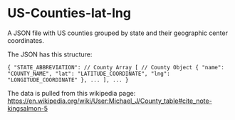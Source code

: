 # US-Counties-lat-lng
A JSON file with US counties grouped by state and their geographic center coordinates.

The JSON has this structure:

`{
  "STATE_ABBREVIATION":
  // County Array
  [
    // County Object
    {
      "name": "COUNTY_NAME",
      "lat": "LATITUDE_COORDINATE",
      "lng": "LONGITUDE_COORDINATE"
    },
    ...
  ],
  ...
}`

The data is pulled from this wikipedia page: https://en.wikipedia.org/wiki/User:Michael_J/County_table#cite_note-kingsalmon-5
